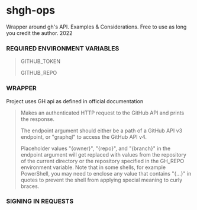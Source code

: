 # shgh-ops
Wrapper around gh's API. Examples &amp; Considerations. Free to use as long you credit the author. 2022


### REQUIRED ENVIRONMENT VARIABLES

> GITHUB_TOKEN
> 
> GITHUB_REPO
> 
### WRAPPER

Project uses GH api as defined in official documentation


> Makes an authenticated HTTP request to the GitHub API and prints the response.
> 
>The endpoint argument should either be a path of a GitHub API v3 endpoint, or
"graphql" to access the GitHub API v4.
>
> Placeholder values "{owner}", "{repo}", and "{branch}" in the endpoint
argument will get replaced with values from the repository of the current
directory or the repository specified in the GH_REPO environment variable.
Note that in some shells, for example PowerShell, you may need to enclose
any value that contains "{...}" in quotes to prevent the shell from
applying special meaning to curly braces.

### SIGNING IN REQUESTS
